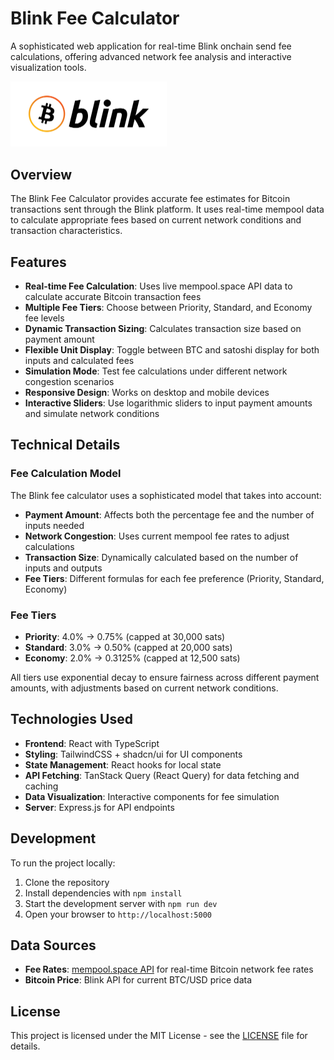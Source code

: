 # Blink Fee Calculator

A sophisticated web application for real-time Blink onchain send fee calculations, offering advanced network fee analysis and interactive visualization tools.

<img src="client/src/assets/blink-logo.png" alt="Blink Logo" width="250"/>

## Overview

The Blink Fee Calculator provides accurate fee estimates for Bitcoin transactions sent through the Blink platform. It uses real-time mempool data to calculate appropriate fees based on current network conditions and transaction characteristics.

## Features

- **Real-time Fee Calculation**: Uses live mempool.space API data to calculate accurate Bitcoin transaction fees
- **Multiple Fee Tiers**: Choose between Priority, Standard, and Economy fee levels
- **Dynamic Transaction Sizing**: Calculates transaction size based on payment amount
- **Flexible Unit Display**: Toggle between BTC and satoshi display for both inputs and calculated fees
- **Simulation Mode**: Test fee calculations under different network congestion scenarios
- **Responsive Design**: Works on desktop and mobile devices
- **Interactive Sliders**: Use logarithmic sliders to input payment amounts and simulate network conditions

## Technical Details

### Fee Calculation Model

The Blink fee calculator uses a sophisticated model that takes into account:

- **Payment Amount**: Affects both the percentage fee and the number of inputs needed
- **Network Congestion**: Uses current mempool fee rates to adjust calculations
- **Transaction Size**: Dynamically calculated based on the number of inputs and outputs
- **Fee Tiers**: Different formulas for each fee preference (Priority, Standard, Economy)

### Fee Tiers

- **Priority**: 4.0% → 0.75% (capped at 30,000 sats)
- **Standard**: 3.0% → 0.50% (capped at 20,000 sats)
- **Economy**: 2.0% → 0.3125% (capped at 12,500 sats)

All tiers use exponential decay to ensure fairness across different payment amounts, with adjustments based on current network conditions.

## Technologies Used

- **Frontend**: React with TypeScript
- **Styling**: TailwindCSS + shadcn/ui for UI components
- **State Management**: React hooks for local state
- **API Fetching**: TanStack Query (React Query) for data fetching and caching
- **Data Visualization**: Interactive components for fee simulation
- **Server**: Express.js for API endpoints

## Development

To run the project locally:

1. Clone the repository
2. Install dependencies with `npm install`
3. Start the development server with `npm run dev`
4. Open your browser to `http://localhost:5000`

## Data Sources

- **Fee Rates**: [mempool.space API](https://mempool.space/api) for real-time Bitcoin network fee rates
- **Bitcoin Price**: Blink API for current BTC/USD price data

## License

This project is licensed under the MIT License - see the [LICENSE](LICENSE) file for details.